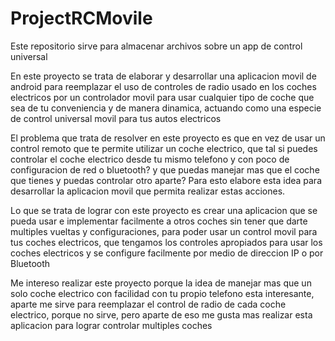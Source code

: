 # ProjectRCMovile
Este repositorio sirve para almacenar archivos sobre un app de control universal

En este proyecto se trata de elaborar y desarrollar una aplicacion movil de android para
reemplazar el uso de controles de radio usado en los coches electricos por un controlador movil
para usar cualquier tipo de coche que sea de tu conveniencia y de manera dinamica, actuando
como una especie de control universal movil para tus autos electricos

El problema que trata de resolver en este proyecto es que en vez de usar un control remoto que
te permite utilizar un coche electrico, que tal si puedes controlar el coche electrico desde tu
mismo telefono y con poco de configuracion de red o bluetooth? y que puedas manejar mas que el coche que tienes
y puedas controlar otro aparte?
Para esto elabore esta idea para desarrollar la aplicacion movil que permita realizar estas
acciones.

Lo que se trata de lograr con este proyecto es crear una aplicacion que se pueda usar e implementar
facilmente a otros coches sin tener que darte multiples vueltas y configuraciones, para poder usar
un control movil para tus coches electricos, que tengamos los controles apropiados para usar los
coches electricos y se configure facilmente por medio de direccion IP o por Bluetooth

Me intereso realizar este proyecto porque la idea de manejar mas que un solo coche electrico con
facilidad con tu propio telefono esta interesante, aparte me sirve para reemplazar el control de radio
de cada coche electrico, porque no sirve, pero aparte de eso me gusta mas realizar esta aplicacion
para lograr controlar multiples coches

